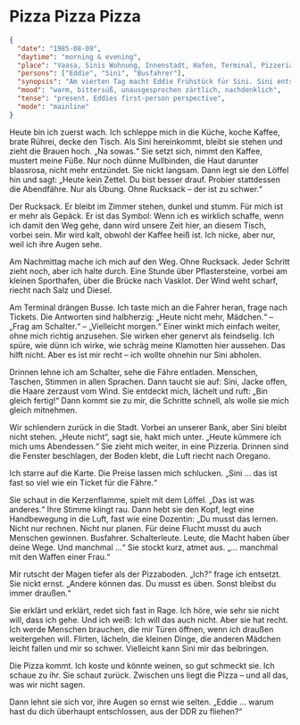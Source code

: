 # Pizza Pizza Pizza

```json
{
  "date": "1985-08-09",
  "daytime": "morning & evening",
  "place": "Vaasa, Sinis Wohnung, Innenstadt, Hafen, Terminal, Pizzeria",
  "persons": ["Eddie", "Sini", "Busfahrer"],
  "synopsis": "Am vierten Tag macht Eddie Frühstück für Sini. Sini entscheidet, dass es heute keinen Zettel mehr gibt – Eddie soll stattdessen die Abendfähre als Übung ausprobieren, aber ohne Rucksack, der noch zu schwer ist. Für Eddie ist der Rucksack ein Symbol: Sollte es klappen, wäre ihre schöne Zeit mit Sini vorbei. Am Nachmittag geht Eddie ohne Rucksack zum Terminal, bekommt dort nur ausweichende oder halbherzige Antworten von den Busfahrern und wartet schließlich auf Sini. Abends gehen sie in eine Pizzeria; Eddie ist von Preisen und Pizza überwältigt. Sini redet sich heraus und stellt den Grundsatz auf, dass Eddie für ihre weitere Flucht unbedingt lernen müsse, auch andere Menschen für sich zu gewinnen – notfalls mit den Waffen einer Frau. Eddie wird klar, dass Sini sie eigentlich nicht ziehen lassen will – und dass sie selbst auch nicht gehen will. Doch sie erkennt auch, dass Sinis Lektionen wichtig für ihre Zukunft sind.",
  "mood": "warm, bittersüß, unausgesprochen zärtlich, nachdenklich",
  "tense": "present, Eddies first-person perspective",
  "mode": "mainline"
}
```

Heute bin ich zuerst wach. Ich schleppe mich in die Küche, koche Kaffee, brate Rührei, decke den Tisch. Als Sini hereinkommt, bleibt sie stehen und zieht die Brauen hoch. „Na sowas.“ Sie setzt sich, nimmt den Kaffee, mustert meine Füße. Nur noch dünne Mullbinden, die Haut darunter blassrosa, nicht mehr entzündet. Sie nickt langsam. Dann legt sie den Löffel hin und sagt: „Heute kein Zettel. Du bist besser drauf. Probier stattdessen die Abendfähre. Nur als Übung. Ohne Rucksack – der ist zu schwer.“

Der Rucksack. Er bleibt im Zimmer stehen, dunkel und stumm. Für mich ist er mehr als Gepäck. Er ist das Symbol: Wenn ich es wirklich schaffe, wenn ich damit den Weg gehe, dann wird unsere Zeit hier, an diesem Tisch, vorbei sein. Mir wird kalt, obwohl der Kaffee heiß ist. Ich nicke, aber nur, weil ich ihre Augen sehe.

Am Nachmittag mache ich mich auf den Weg. Ohne Rucksack. Jeder Schritt zieht noch, aber ich halte durch. Eine Stunde über Pflastersteine, vorbei am kleinen Sporthafen, über die Brücke nach Vasklot. Der Wind weht scharf, riecht nach Salz und Diesel.

Am Terminal drängen Busse. Ich taste mich an die Fahrer heran, frage nach Tickets. Die Antworten sind halbherzig: „Heute nicht mehr, Mädchen.“ – „Frag am Schalter.“ – „Vielleicht morgen.“ Einer winkt mich einfach weiter, ohne mich richtig anzusehen. Sie wirken eher genervt als feindselig. Ich spüre, wie dünn ich wirke, wie schräg meine Klamotten hier aussehen. Das hilft nicht. Aber es ist mir recht – ich wollte ohnehin nur Sini abholen.

Drinnen lehne ich am Schalter, sehe die Fähre entladen. Menschen, Taschen, Stimmen in allen Sprachen. Dann taucht sie auf: Sini, Jacke offen, die Haare zerzaust vom Wind. Sie entdeckt mich, lächelt und ruft: „Bin gleich fertig!“ Dann kommt sie zu mir, die Schritte schnell, als wolle sie mich gleich mitnehmen.

Wir schlendern zurück in die Stadt. Vorbei an unserer Bank, aber Sini bleibt nicht stehen. „Heute nicht“, sagt sie, hakt mich unter. „Heute kümmere ich mich ums Abendessen.“ Sie zieht mich weiter, in eine Pizzeria. Drinnen sind die Fenster beschlagen, der Boden klebt, die Luft riecht nach Oregano.

Ich starre auf die Karte. Die Preise lassen mich schlucken. „Sini … das ist fast so viel wie ein Ticket für die Fähre.“

Sie schaut in die Kerzenflamme, spielt mit dem Löffel. „Das ist was anderes.“ Ihre Stimme klingt rau. Dann hebt sie den Kopf, legt eine Handbewegung in die Luft, fast wie eine Dozentin: „Du musst das lernen. Nicht nur rechnen. Nicht nur planen. Für deine Flucht musst du auch Menschen gewinnen. Busfahrer. Schalterleute. Leute, die Macht haben über deine Wege. Und manchmal …“ Sie stockt kurz, atmet aus. „… manchmal mit den Waffen einer Frau.“

Mir rutscht der Magen tiefer als der Pizzaboden. „Ich?“ frage ich entsetzt.
Sie nickt ernst. „Andere können das. Du musst es üben. Sonst bleibst du immer draußen.“

Sie erklärt und erklärt, redet sich fast in Rage. Ich höre, wie sehr sie nicht will, dass ich gehe. Und ich weiß: Ich will das auch nicht. Aber sie hat recht. Ich werde Menschen brauchen, die mir Türen öffnen, wenn ich draußen weitergehen will. Flirten, lächeln, die kleinen Dinge, die anderen Mädchen leicht fallen und mir so schwer. Vielleicht kann Sini mir das beibringen.

Die Pizza kommt. Ich koste und könnte weinen, so gut schmeckt sie. Ich schaue zu ihr. Sie schaut zurück. Zwischen uns liegt die Pizza – und all das, was wir nicht sagen.

Dann lehnt sie sich vor, ihre Augen so ernst wie selten. „Eddie … warum hast du dich überhaupt entschlossen, aus der DDR zu fliehen?“
